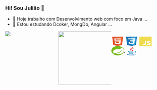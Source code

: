 ### Hi! Sou Julião 👋

- 🔭 Hoje trabalho com Desenvolvimento web com foco em Java ...
- 🌱 Estou estudando Dcoker, MongDb, Angular ...
 
<div class="row">
  <a href="https://github.com/DavidJuliao">
   <div  style="float: left;width: 33.33%;">
  <img height="170em" src="https://github-readme-stats.vercel.app/api?username=DavidJuliao&show_icons=true&theme=dark&include_all_commits=true&count_private=true"/>
   </div>
   <div  style="float: left;width: 33.33%;">
  <img height="170em" width="430" src="https://github-readme-stats.vercel.app/api/top-langs/?username=DavidJuliao&layout=compact&langs_count=7&theme=dark"/>
    </div>
</div>
 
<div style="display: inline_block"><br>

  <img align="center" alt="Juliao-HTML" height="30" width="40" src="https://raw.githubusercontent.com/devicons/devicon/master/icons/html5/html5-original.svg">
  <img align="center" alt="Juliao-CSS" height="30" width="40" src="https://raw.githubusercontent.com/devicons/devicon/master/icons/css3/css3-original.svg">
  <img align="center" alt="Juliao-Js" height="30" width="40" src="https://raw.githubusercontent.com/devicons/devicon/master/icons/javascript/javascript-plain.svg">
  <img align="center" alt="Juliao-spring" height="30" width="40" src="https://raw.githubusercontent.com/devicons/devicon/master/icons/spring/spring-original.svg">
  <img align="center" alt="Juliao-java" height="30" width="40" src="https://raw.githubusercontent.com/devicons/devicon/master/icons/java/java-original.svg">
</div>
  
  ##
